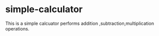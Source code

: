 # simple-calculator
This is a simple calcuator performs addition ,subtraction,multiplication operations.
